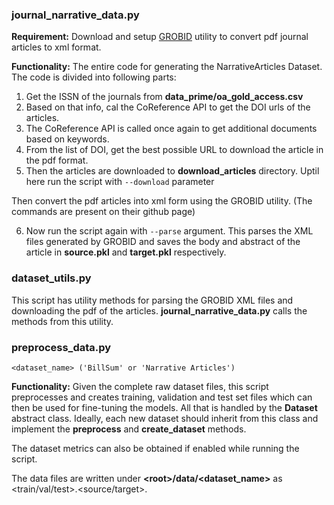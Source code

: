 ﻿
 ### journal_narrative_data.py
**Requirement\:** Download and setup  [GROBID]([https://github.com/kermitt2/grobid-client-python](https://github.com/kermitt2/grobid-client-python)) utility to convert pdf journal articles to xml format.

**Functionality\:**  The entire code for generating the NarrativeArticles Dataset. 
The code is divided into following parts:
1. Get the ISSN of the journals from **data_prime/oa_gold_access.csv** 
2. Based on that info, cal the CoReference API to get the DOI urls of the articles.
3. The CoReference API is called once again to get additional documents based on keywords.
4. From the list of DOI, get the best possible URL to download the article in the pdf format.
5. Then the articles are downloaded to **download_articles** directory.
Uptil here run the script with `--download` parameter

Then convert the pdf articles into xml form using the GROBID utility. (The commands are present on their github page)

6. Now run the script again with `--parse` argument. This parses the XML files generated by GROBID and saves the body and abstract of the article in **source.pkl** and **target.pkl** respectively.


### dataset_utils.py 
This script has utility methods for parsing the GROBID XML files and downloading the pdf of the articles.
**journal_narrative_data.py** calls the methods from this utility.

### preprocess_data.py
`<dataset_name> ('BillSum' or 'Narrative Articles')`

**Functionality\:** Given the complete raw dataset files, this script preprocesses and creates training, validation and test set files which can then be used for fine-tuning the models. All that is handled by the **Dataset** abstract class. Ideally, each new dataset should inherit from this class and implement the **preprocess** and **create_dataset** methods.

The dataset metrics can also be obtained if enabled while running the script.

The data files are written under **<root\>/data/<dataset_name\>** as <train/val/test>.<source/target>.



